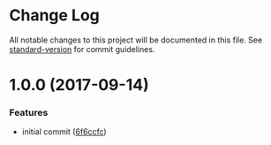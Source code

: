 # Change Log

All notable changes to this project will be documented in this file. See [standard-version](https://github.com/conventional-changelog/standard-version) for commit guidelines.

<a name="1.0.0"></a>
# 1.0.0 (2017-09-14)


### Features

* initial commit ([6f6ccfc](https://github.com/suzuki-shunsuke/generator-ss-go-echo/commit/6f6ccfc))
